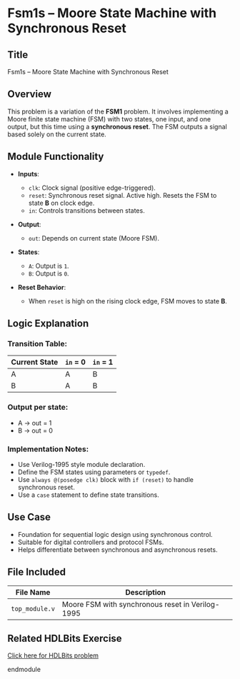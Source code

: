 # Fsm1s – Moore State Machine with Synchronous Reset

## Title
Fsm1s – Moore State Machine with Synchronous Reset

## Overview
This problem is a variation of the **FSM1** problem. It involves implementing a Moore finite state machine (FSM) with two states, one input, and one output, but this time using a **synchronous reset**. The FSM outputs a signal based solely on the current state.

## Module Functionality
- **Inputs**:
  - `clk`: Clock signal (positive edge-triggered).
  - `reset`: Synchronous reset signal. Active high. Resets the FSM to state **B** on clock edge.
  - `in`: Controls transitions between states.

- **Output**:
  - `out`: Depends on current state (Moore FSM).

- **States**:
  - `A`: Output is `1`.
  - `B`: Output is `0`.

- **Reset Behavior**:
  - When `reset` is high on the rising clock edge, FSM moves to state **B**.

## Logic Explanation
### Transition Table:
| Current State | `in` = 0 | `in` = 1 |
|---------------|----------|----------|
| A             | A        | B        |
| B             | A        | B        |

### Output per state:
- A → out = 1  
- B → out = 0

### Implementation Notes:
- Use Verilog-1995 style module declaration.
- Define the FSM states using parameters or `typedef`.
- Use `always @(posedge clk)` block with `if (reset)` to handle synchronous reset.
- Use a `case` statement to define state transitions.

## Use Case
- Foundation for sequential logic design using synchronous control.
- Suitable for digital controllers and protocol FSMs.
- Helps differentiate between synchronous and asynchronous resets.

## File Included

| File Name     | Description                                      |
|---------------|--------------------------------------------------|
| `top_module.v`| Moore FSM with synchronous reset in Verilog-1995 |

## Related HDLBits Exercise

[Click here for HDLBits problem](https://hdlbits.01xz.net/wiki/Fsm1s)


endmodule
